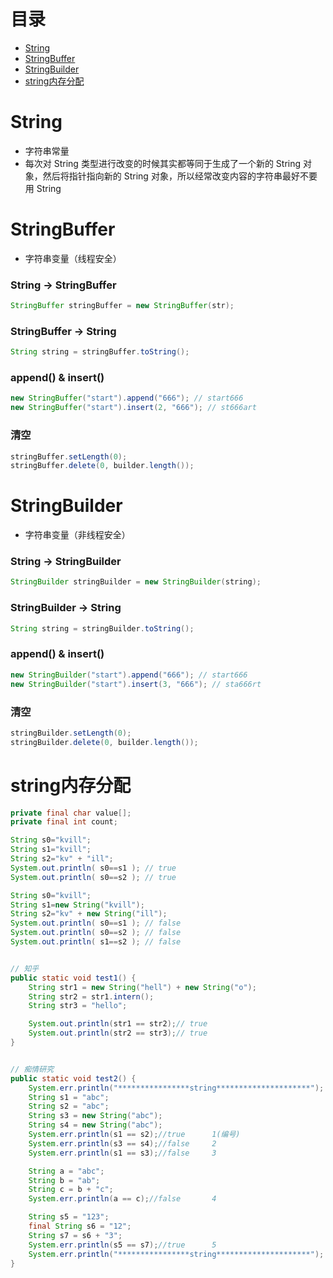 # 目录
- [String](#string)
- [StringBuffer](#stringbuffer)
- [StringBuilder](#stringbuilder)
- [string内存分配](#string内存分配)



<!-- = = = = = = = = = = = = = = = = = = = = = = = = = = = = = = = = = = = = = = = = = = = = = = = = = = = = = = = = = = = = -->
<!-- = = = = = = = = = = = = = = = = = = = = = = = = = = = = = = = = = = = = = = = = = = = = = = = = = = = = = = = = = = = = -->



# String
* 字符串常量
* 每次对 String 类型进行改变的时候其实都等同于生成了一个新的 String 对象，然后将指针指向新的 String 对象，所以经常改变内容的字符串最好不要用 String 



<!-- = = = = = = = = = = = = = = = = = = = = = = = = = = = = = = = = = = = = = = = = = = = = = = = = = = = = = = = = = = = = -->
<!-- = = = = = = = = = = = = = = = = = = = = = = = = = = = = = = = = = = = = = = = = = = = = = = = = = = = = = = = = = = = = -->



# StringBuffer
* 字符串变量（线程安全）
### String -> StringBuffer
```java
StringBuffer stringBuffer = new StringBuffer(str);
```

### StringBuffer -> String
```java
String string = stringBuffer.toString();
```

### append() & insert()
```java
new StringBuffer("start").append("666"); // start666
new StringBuffer("start").insert(2, "666"); // st666art
```

### 清空
```java
stringBuffer.setLength(0);
stringBuffer.delete(0, builder.length());
```



<!-- = = = = = = = = = = = = = = = = = = = = = = = = = = = = = = = = = = = = = = = = = = = = = = = = = = = = = = = = = = = = -->
<!-- = = = = = = = = = = = = = = = = = = = = = = = = = = = = = = = = = = = = = = = = = = = = = = = = = = = = = = = = = = = = -->



# StringBuilder
* 字符串变量（非线程安全）
### String -> StringBuilder
```java
StringBuilder stringBuilder = new StringBuilder(string);
```

### StringBuilder -> String
```java
String string = stringBuilder.toString();
```

### append() & insert()
```java
new StringBuilder("start").append("666"); // start666
new StringBuilder("start").insert(3, "666"); // sta666rt
```

### 清空
```java
stringBuilder.setLength(0);
stringBuilder.delete(0, builder.length());
```



<!-- = = = = = = = = = = = = = = = = = = = = = = = = = = = = = = = = = = = = = = = = = = = = = = = = = = = = = = = = = = = = -->
<!-- = = = = = = = = = = = = = = = = = = = = = = = = = = = = = = = = = = = = = = = = = = = = = = = = = = = = = = = = = = = = -->



# string内存分配
```java
private final char value[];
private final int count; 

String s0="kvill";
String s1="kvill";
String s2="kv" + "ill";
System.out.println( s0==s1 ); // true
System.out.println( s0==s2 ); // true

String s0="kvill";
String s1=new String("kvill");
String s2="kv" + new String("ill");
System.out.println( s0==s1 ); // false
System.out.println( s0==s2 ); // false
System.out.println( s1==s2 ); // false


// 知乎
public static void test1() {
    String str1 = new String("hell") + new String("o");
    String str2 = str1.intern();
    String str3 = "hello";

    System.out.println(str1 == str2);// true
    System.out.println(str2 == str3);// true
}


// 痴情研究
public static void test2() {
    System.err.println("****************string*********************");
    String s1 = "abc";
    String s2 = "abc";
    String s3 = new String("abc");
    String s4 = new String("abc");
    System.err.println(s1 == s2);//true      1(编号)
    System.err.println(s3 == s4);//false     2
    System.err.println(s1 == s3);//false     3

    String a = "abc";
    String b = "ab";
    String c = b + "c";
    System.err.println(a == c);//false       4

    String s5 = "123";
    final String s6 = "12";
    String s7 = s6 + "3";
    System.err.println(s5 == s7);//true      5
    System.err.println("****************string*********************");
}
```
